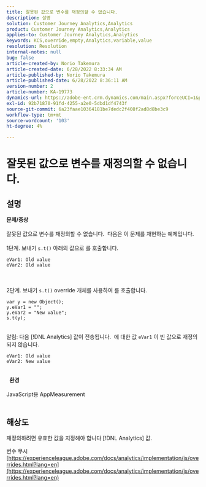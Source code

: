 ```yaml
---
title: 잘못된 값으로 변수를 재정의할 수 없습니다.
description: 설명
solution: Customer Journey Analytics,Analytics
product: Customer Journey Analytics,Analytics
applies-to: Customer Journey Analytics,Analytics
keywords: KCS,override,empty,Analytics,variable,value
resolution: Resolution
internal-notes: null
bug: false
article-created-by: Norio Takemura
article-created-date: 6/28/2022 8:33:34 AM
article-published-by: Norio Takemura
article-published-date: 6/28/2022 8:36:11 AM
version-number: 2
article-number: KA-19773
dynamics-url: https://adobe-ent.crm.dynamics.com/main.aspx?forceUCI=1&pagetype=entityrecord&etn=knowledgearticle&id=620200fd-bcf6-ec11-bb3d-000d3a5b0bd2
exl-id: 92b71870-91fd-4255-a2e0-5dbd1df4743f
source-git-commit: 6a23faae10364181be7dedc2f408f2ad8d8be3c9
workflow-type: tm+mt
source-wordcount: '103'
ht-degree: 4%

---
```


# 잘못된 값으로 변수를 재정의할 수 없습니다.

## 설명

<b>문제/증상</b><br><br>잘못된 값으로 변수를 재정의할 수 없습니다.  다음은 이 문제를 재현하는 예제입니다.
<br> 
<br>1단계. 보내기 `s.t()` 아래의 값으로 를 호출합니다.

```
eVar1: Old value
eVar2: Old value
```

<br> 
<br>2단계. 보내기 `s.t()` override 개체를 사용하여 를 호출합니다.

```
var y = new Object();
y.eVar1 = "";
y.eVar2 = "New value";
s.t(y);
```

<br>알림: 다음 [!DNL Analytics] 값이 전송됩니다.  에 대한 값 `eVar1` 이 빈 값으로 재정의되지 않습니다.

```
eVar1: Old value
eVar2: New value
```

<br> 
<b>환경</b><br><br>JavaScript용 AppMeasurement
<br> 

## 해상도


재정의하려면 유효한 값을 지정해야 합니다 [!DNL Analytics] 값.

변수 무시
[https://experienceleague.adobe.com/docs/analytics/implementation/js/overrides.html?lang=en](https://experienceleague.adobe.com/docs/analytics/implementation/js/overrides.html?lang=en)
